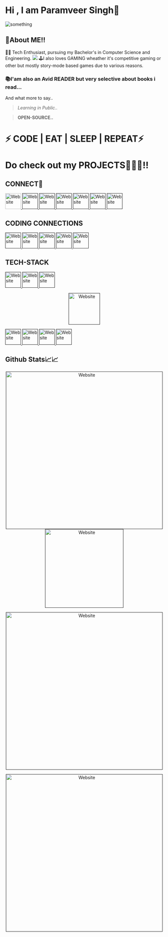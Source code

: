 # Hi , I am  Paramveer Singh👋
<img src="https://komarev.com/ghpvc/?username=param-code&style=for-the-badge&color=orange" alt="something"></img>
## 🚀About ME!!
👨‍🎓   Tech Enthusiast, pursuing my Bachelor's in Computer Science and Engineering.
<img src="https://readme-typing-svg.demolab.com/?lines=💻 I enjoy's trying new Technologies; and learning more and more about them;Current i am bit enthistic about; web Development and AI generative Tools."/>
🕹️I also loves GAMING wheather it's competitive gaming or other but mostly story-mode based games due to various reasons.

### 📚I'am also an Avid READER but very selective about books i read...

And what more to say..
> *Learning in Public..*

> **OPEN-SOURCE..**

# ⚡ CODE | EAT | SLEEP | REPEAT⚡ 
# Do check out my PROJECTS👩🏻‍💻!!

## CONNECT🔗

<a href="https://paramcodes.netlify.app/">
<img alt="Website" height ="50" src="https://img.shields.io/badge/website-000000?style=for-the-badge&logo=About.me&logoColor=white"/>
</a>
<a href="">
<img alt="Website" height ="50" src="https://img.shields.io/badge/Gmail-D14836?style=for-the-badge&logo=gmail&logoColor=white"/>
</a>
<a href="">
<img alt="Website" height ="50" src="https://img.shields.io/badge/Discord-7289DA?style=for-the-badge&logo=discord&logoColor=white"/>
<a href="">
<img alt="Website" height ="50" src="https://img.shields.io/badge/Hashnode-2962FF?style=for-the-badge&logo=hashnode&logoColor=white"/>
</a>
<a href="">
<img alt="Website" height ="50" src="https://img.shields.io/badge/LinkedIn-0077B5?style=for-the-badge&logo=linkedin&logoColor=white"/>
</a>
<a href="">
<img alt="Website" height ="50" src="https://img.shields.io/badge/X-000000.svg?style=for-the-badge&logo=X&logoColor=white"/>
</a>
<a href="">
<img alt="Website" height ="50" src="https://img.shields.io/badge/GitHub-100000?style=for-the-badge&logo=github&logoColor=white"/>
</a>

## CODING CONNECTIONS
<a href="">
<img alt="Website" height ="50" src="https://img.shields.io/badge/-LeetCode-FFA116?style=for-the-badge&logo=LeetCode&logoColor=black"/>
</a>
<a href="">
<img alt="Website" height ="50" src="https://img.shields.io/badge/-Hackerrank-2EC866?style=for-the-badge&logo=HackerRank&logoColor=white"/>
</a>
<a href="">
<img alt="Website" height ="50" src="https://img.shields.io/badge/Codechef-%23B92B27.svg?&style=for-the-badge&logo=Codechef&logoColor=white"/>
</a>
<a href="">
<img alt="Website" height ="50" src="https://img.shields.io/badge/Codeforces-445f9d?style=for-the-badge&logo=Codeforces&logoColor=white"/>
</a>
<a href="">
<img alt="Website" height ="50" src="https://img.shields.io/badge/HackerEarth-%232C3454.svg?&style=for-the-badge&logo=HackerEarth&logoColor=Blue"/>
</a>

## TECH-STACK
<a href="">
<img alt="Website" height ="50" src="https://img.shields.io/badge/Linux-FCC624?style=for-the-badge&logo=linux&logoColor=black"/>
<a href="">
<img alt="Website" height ="50" src="https://img.shields.io/badge/chatGPT-74aa9c?style=for-the-badge&logo=openai&logoColor=white"/>
</a>
<a href="">
<img alt="Website" height ="50" src="https://img.shields.io/badge/Python-3776AB?style=for-the-badge&logo=python&logoColor=white"/>
</a>
<p align="center">
  <a href="">
  <img alt="Website" height ="100" src="https://skillicons.dev/icons?i=html,css,js"/>
  </a>
</p>  
<a href="">
<img alt="Website" height ="50" src="https://img.shields.io/badge/C-00599C?style=for-the-badge&logo=c&logoColor=white"/>
</a>
<a href="">
<img alt="Website" height ="50" src="https://img.shields.io/badge/Python-14354C?style=for-the-badge&logo=python&logoColor=white"/>
</a>
<a href="">
<img alt="Website" height ="50" src="https://img.shields.io/badge/Netlify-00C7B7?style=for-the-badge&logo=netlify&logoColor=white"/>
</a>
<a href="">
<img alt="Website" height ="50" src="https://img.shields.io/badge/Visual%20Studio%20Code-0078d7.svg?style=for-the-badge&logo=visual-studio-code&logoColor=white"/>
</a>
  
## Github Stats📈📈
<p align="center">
  <a href="">
  <img alt="Website" width ="500" src="https://github-readme-stats.vercel.app/api?username=param-code&theme=blue-green"/>
  </a>
  <a href="">
  <img alt="Website" width ="250" src="https://github-readme-stats.vercel.app/api/top-langs/?username=param-code&theme=blue-green"/>
  </a>
</p>  
<p align="center">
  <a href="">
  <img alt="Website" width ="500" src="https://streak-stats.demolab.com/?user=param-code"/>
  </a>
</p>
<p align="center">
  <a href="">
  <img alt="Website" width ="500" src="https://holopin.me/paramcode"/>
  </a>
</p>
